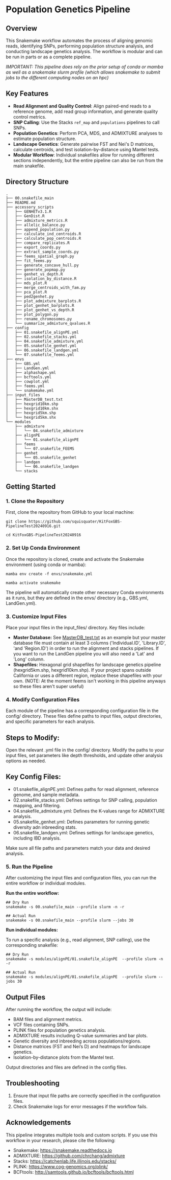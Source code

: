 # Population Genetics Pipeline

## Overview

This Snakemake workflow automates the process of aligning genomic reads, identifying SNPs, performing population structure analysis, and conducting landscape genetics analysis. The workflow is modular and can be run in parts or as a complete pipeline.

*IMPORTANT: This pipeline does rely on the prior setup of conda or mamba as well as a snakemake slurm profile (which allows snakemake to submit jobs to the different computing nodes on an hpc)*

## Key Features

- **Read Alignment and Quality Control**: Align paired-end reads to a reference genome, add read group information, and generate quality control metrics.
- **SNP Calling**: Use the Stacks `ref_map` and `populations` pipelines to call SNPs.
- **Population Genetics**: Perform PCA, MDS, and ADMIXTURE analyses to estimate population structure.
- **Landscape Genetics**: Generate pairwise FST and Nei's D matrices, calculate centroids, and test isolation-by-distance using Mantel tests.
- **Modular Workflow**: Individual snakefiles allow for running different sections independently, but the entire pipeline can also be run from the main snakefile.

## Directory Structure

```plaintext
.
├── 00.snakefile_main
├── README.md
├── accessory_scripts
│   ├── GENHETv3.1.R
│   ├── GenDist.R
│   ├── admixture_metrics.R
│   ├── allelic_balance.py
│   ├── append_population.py
│   ├── calculate_ind_centroids.R
│   ├── calculate_pop_centroids.R
│   ├── compare_replicates.R
│   ├── export_coords.py
│   ├── extract_sample_coords.py
│   ├── feems_spatial_graph.py
│   ├── fit_feems.py
│   ├── generate_concave_hull.py
│   ├── generate_popmap.py
│   ├── genhet_vs_depth.R
│   ├── isolation_by_distance.R
│   ├── mds_plot.R
│   ├── merge_centroids_with_fam.py
│   ├── pca_plot.R
│   ├── ped2genhet.py
│   ├── plot_admixture_barplots.R
│   ├── plot_genhet_barplots.R
│   ├── plot_genhet_vs_depth.R
│   ├── plot_polygon.py
│   ├── rename_chromosomes.py
│   └── summarize_admixture_qvalues.R
├── config
│   ├── 01.snakefile_alignPE.yml
│   ├── 02.snakefile_stacks.yml
│   ├── 04.snakefile_admixture.yml
│   ├── 05.snakefile_genhet.yml
│   ├── 06.snakefile_landgen.yml
│   └── 07.snakefile_feems.yml
├── envs
│   ├── GBS.yml
│   ├── LandGen.yml
│   ├── alphashape.yml
│   ├── bcftools.yml
│   ├── cowplot.yml
│   ├── feems.yml
│   └── snakemake.yml
├── input_files
│   ├── MasterDB_test.txt
│   ├── hexgrid10km.shp
│   ├── hexgrid10km.shx
│   ├── hexgrid5km.shp
│   └── hexgrid5km.shx
└── modules
    ├── admixture
    │   └── 04.snakefile_admixture
    ├── alignPE
    │   └── 01.snakefile_alignPE
    ├── feems
    │   └── 07.snakefile_FEEMS
    ├── genhet
    │   └── 05.snakefile_genhet
    ├── landgen
    │   └── 06.snakefile_landgen
    └── stacks
```
## Getting Started

### 1. Clone the Repository

First, clone the repository from GitHub to your local machine:
```
git clone https://github.com/squisquater/KitFoxGBS-PipelineTest20240916.git

cd KitFoxGBS-PipelineTest20240916
```

### 2. Set Up Conda Environment

Once the repository is cloned, create and activate the Snakemake environment (using conda or mamba):
```
mamba env create -f envs/snakemake.yml

mamba activate snakemake
```
The pipeline will automatically create other necessary Conda environments as it runs, but they are defined in the envs/ directory (e.g., GBS.yml, LandGen.yml).

### 3. Customize Input Files

Place your input files in the input_files/ directory. Key files include:

- **Master Database:** See [MasterDB_test.txt]() as an example but your master database file must contain at least 3 columns ('Individual.ID', 'Library.ID', 'and 'Region.ID') in order to run the alignment and stacks pipelines. If you want to run the LandGen pipeline you will also need a 'Lat' and 'Long' column. 
- **Shapefiles:** Hexagonal grid shapefiles for landscape genetics pipeline (hexgrid5km.shp, hexgrid10km.shp). If your project spans outside California or uses a different region, replace these shapefiles with your own. (NOTE: At the moment feems isn't working in this pipeline anyways so these files aren't super useful)

### 4. Modify Configuration Files

Each module of the pipeline has a corresponding configuration file in the config/ directory. These files define paths to input files, output directories, and specific parameters for each analysis.

## Steps to Modify:

Open the relevant .yml file in the config/ directory.
Modify the paths to your input files, set parameters like depth thresholds, and update other analysis options as needed.

## Key Config Files:

* 01.snakefile_alignPE.yml: Defines paths for read alignment, reference genome, and sample metadata.
* 02.snakefile_stacks.yml: Defines settings for SNP calling, population mapping, and filtering.
* 04.snakefile_admixture.yml: Defines the K-values range for ADMIXTURE analysis.
* 05.snakefile_genhet.yml: Defines parameters for running genetic diversity adn inbreeding stats.
* 06.snakefile_landgen.yml: Defines settings for landscape genetics, including IBD analysis.


Make sure all file paths and parameters match your data and desired analysis.

### 5. Run the Pipeline

After customizing the input files and configuration files, you can run the entire workflow or individual modules.

**Run the entire workflow:**

```
## Dry Run
snakemake -s 00.snakefile_main --profile slurm -n -r 

## Actual Run
snakemake -s 00.snakefile_main --profile slurm --jobs 30
```

**Run individual modules:**

To run a specific analysis (e.g., read alignment, SNP calling), use the corresponding snakefile:

```
## Dry Run
snakemake -s modules/alignPE/01.snakefile_alignPE  --profile slurm -n -r

## Actual Run
snakemake -s modules/alignPE/01.snakefile_alignPE  --profile slurm --jobs 30
```
## Output Files

After running the workflow, the output will include:

- BAM files and alignment metrics.
- VCF files containing SNPs.
- PLINK files for population genetics analysis.
- ADMIXTURE results including Q-value summaries and bar plots.
- Genetic diversity and inbreeding across populations/regions.
- Distance matrices (FST and Nei’s D) and heatmaps for landscape genetics.
- Isolation-by-distance plots from the Mantel test.

Output directories and files are defined in the config files.

## Troubleshooting

1. Ensure that input file paths are correctly specified in the configuration files.
2. Check Snakemake logs for error messages if the workflow fails.

## Acknowledgements

This pipeline integrates multiple tools and custom scripts. If you use this workflow in your research, please cite the following:

- Snakemake: https://snakemake.readthedocs.io
- ADMIXTURE: https://github.com/chrchang/admixture
- Stacks: https://catchenlab.life.illinois.edu/stacks/
- PLINK: https://www.cog-genomics.org/plink/
- BCFtools: http://samtools.github.io/bcftools/bcftools.html
